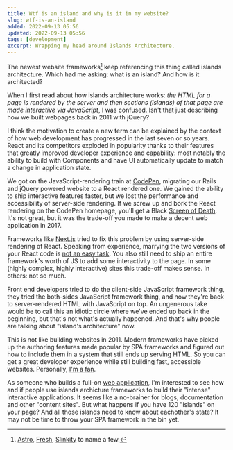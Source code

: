 ```yaml
---
title: Wtf is an island and why is it in my website?
slug: wtf-is-an-island
added: 2022-09-13 05:56
updated: 2022-09-13 05:56
tags: [development]
excerpt: Wrapping my head around Islands Architecture.
---
```


The newest website frameworks[^1] keep referencing this thing called islands architecture. Which had me asking: what is an island? And how is it architected?

When I first read about how islands architecture works: _the HTML for a page is rendered by the server and then sections (islands) of that page are made interactive via JavaScript_, I was confused. Isn't that just describing how we built webpages back in 2011 with jQuery?

I think the motivation to create a new term can be explained by the context of how web development has progressed in the last seven or so years. React and its competitors exploded in popularity thanks to their features that greatly improved developer experience and capability: most notably the ability to build with Components and have UI automatically update to match a change in application state.

We got on the JavaScript-rendering train at [CodePen](https://codepen.io), migrating our Rails and jQuery powered website to a React rendered one. We gained the ability to ship interactive features faster, but we lost the performance and accessibility of server-side rendering. If we screw up and bork the React rendering on the CodePen homepage, you'll get a Black [Screen of Death](https://en.wikipedia.org/wiki/Blue_screen_of_death). It's not great, but it was the trade-off you made to make a decent web application in 2017.

Frameworks like [Next.js](https://nextjs.org/) tried to fix this problem by using server-side rendering of React. Speaking from experience, marrying the two versions of your React code is [not an easy task](https://www.joshwcomeau.com/react/the-perils-of-rehydration/). You also still need to ship an entire framework's worth of JS to add some interactivity to the page. In some (highly complex, highly interactive) sites this trade-off makes sense. In others: not so much.

Front end developers tried to do the client-side JavaScript framework thing, they tried the both-sides JavaScript framework thing, and now they're back to server-rendered HTML with JavaScript on top. An ungenerous take would be to call this an idiotic circle where we've ended up back in the beginning, but that's not what's actually happened. And that's why people are talking about "island's architecture" now.

This is not like building websites in 2011. Modern frameworks have picked up the authoring features made popular by SPA frameworks and figured out how to include them in a system that still ends up serving HTML. So you can get a great developer experience while still building fast, accessible websites. Personally, [I'm a fan](https://rachsmith.com/initial-thoughts-on-astro/).

As someone who builds a full-on [web application](https://codepen.io), I'm interested to see how and if people use islands archicture frameworks to build their "intense" interactive applications. It seems like a no-brainer for blogs, documentation and other "content sites". But what happens if you have 120 "islands" on your page? And all those islands need to know about eachother's state? It may not be time to throw your SPA framework in the bin yet.

[^1]: [Astro](https://astro.build), [Fresh](https://fresh.deno.dev/), [Slinkity](https://slinkity.dev/) to name a few.
